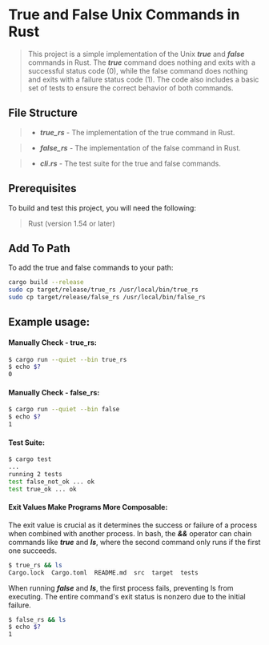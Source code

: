 # True and False Unix Commands in Rust

>This project is a simple implementation of the Unix ***true*** and ***false*** commands in Rust.
The ***true*** command does nothing and exits with a successful status code (0), while the false command does nothing and exits with a failure status code (1). The code also includes a basic set of tests to ensure the correct behavior of both commands.

## File Structure

>- ***true_rs*** - The implementation of the true command in Rust.

>- ***false_rs*** - The implementation of the false command in Rust.

>- ***cli.rs*** - The test suite for the true and false commands.

## Prerequisites
To build and test this project, you will need the following:

>Rust (version 1.54 or later)

## Add To Path
To add the true and false commands to your path:

```bash
cargo build --release
sudo cp target/release/true_rs /usr/local/bin/true_rs
sudo cp target/release/false_rs /usr/local/bin/false_rs
```

## Example usage:

#### Manually Check - true_rs:
```bash
$ cargo run --quiet --bin true_rs
$ echo $?
0
```

#### Manually Check - false_rs:
```bash
$ cargo run --quiet --bin false
$ echo $?
1
```

#### Test Suite:

```bash
$ cargo test
...
running 2 tests
test false_not_ok ... ok
test true_ok ... ok
```

#### Exit Values Make Programs More Composable:
The exit value is crucial as it determines the success or failure of a process when combined with another process.
In bash, the ***&&*** operator can chain commands like ***true*** and ***ls***, where the second command only runs if the first one succeeds.

```bash
$ true_rs && ls
Cargo.lock  Cargo.toml  README.md  src  target  tests
```

When running ***false*** and ***ls***, the first process fails, preventing ls from executing.
The entire command's exit status is nonzero due to the initial failure.

```bash
$ false_rs && ls
$ echo $?
1
```
